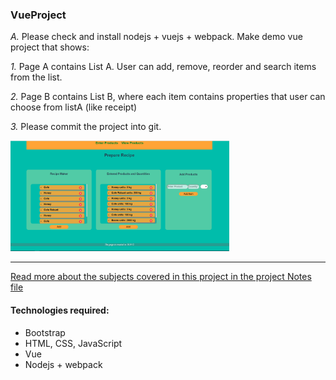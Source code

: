 ### VueProject

_A._ Please check and install nodejs + vuejs + webpack.
Make demo vue project that shows:

_1._ Page A contains List A. User can add, remove, reorder and search items from the list.

_2._ Page B contains List B, where each item contains properties that user can choose from listA (like receipt)

_3._ Please commit the project into git.

<img src="https://github.com/deyanp19/vueP1/blob/dev/images/changed-to-singlepage-app.PNG" width="350">

---

[Read more about the subjects covered in this project in the project Notes file](https://github.com/deyanp19/vueP1/blob/dev/my-p/src/assets/tasks.md)

#### Technologies required:

- Bootstrap
- HTML, CSS, JavaScript
- Vue
- Nodejs + webpack
